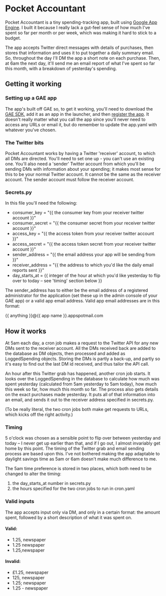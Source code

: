 Pocket Accountant
=================

Pocket Accountant is a tiny spending-tracking app, built using [Google App Engine](https://developers.google.com/appengine/docs/python). I built it because I really lack a gut-feel sense of how much I've spent so far per month or per week, which was making it hard to stick to a budget.

The app accepts Twitter direct messages with details of purchases, then stores that information and uses it to put together a daily summary email. So, throughout the day I'll DM the app a short note on each purchase. Then, at 6am the next day, it'll send me an email report of what I've spent so far this month, with a breakdown of yesterday's spending.

## Getting it working

### Setting up a GAE app

The app's built off GAE so, to get it working, you'll need to download the [GAE SDK](https://developers.google.com/appengine/downloads#Google_App_Engine_SDK_for_Python), add it as an app in the launcher, and then [register the app](https://developers.google.com/appengine/docs/python/gettingstartedpython27/uploading).
It doesn't really matter what you call the app since you'll never need to access any URLs or email it, but do remember to update the app.yaml with whatever you've chosen.

### The Twitter bits

Pocket Accountant works by having a Twitter 'receiver' account, to which all DMs are directed. You'll need to set one up - you can't use an existing one. You'll also need a 'sender' Twitter account from which you'll be sending DMs with information about your spending; it makes most sense for this to be your normal Twitter account. It cannot be the same as the receiver account. The sender account must follow the receiver account.

### Secrets.py

In this file you'll need the following:

* consumer_key = "{{ the consumer key from your receiver twitter account }}"
* consumer_secret = "{{ the consumer secret from your receiver twitter account }}"
* access_key = "{{ the access token from your receiver twitter account }}"
* access_secret = "{{ the access token secret from your receiver twitter account }}"
* sender_address = "{{ the email address your app will be sending from }}"
* receiver_address = "{{ the address to which you'd like the daily email reports sent }}"
* day_starts_at = {{ integer of the hour at which you'd like yesterday to flip over to today – see 'timing' section below }}

The sender_address has to either be the email address of a registered administrator for the application (set these up in the admin console of your GAE app) or a valid app email address. Valid app email addresses are in this format:

{{ anything }}@{{ app name }}.appspotmail.com

## How it works

At 5am each day, a cron job makes a request to the Twitter API for any new DMs sent to the receiver account. All the DMs received back are added to the database as DM objects, then processed and added as LoggedSpending objects. Storing the DMs is partly a back-up, and partly so it's easy to find out the last DM id received, and thus tailor the API call.

An hour after this Twitter grab has happened, another cron job starts. It looks over the LoggedSpending in the database to calculate how much was spent yesterday (calculated from 5am yesterday to 5am today), how much this week so far, how much this month so far. The process also gets details on the exact purchases made yesterday. It puts all of that information into an email, and sends it out to the receiver address specified in secrets.py.

(To be really literal, the two cron jobs both make get requests to URLs, which kicks off the right activity.)

### Timing

5 o'clock was chosen as a sensible point to flip over between yesterday and today – I never get up earlier than that, and if I go out, I almost invariably get home by this point. The timing of the Twitter grab and email sending process are based upon this. I've not bothered making the app adaptable to daylight savings time as 5am or 6am doesn't make much difference to me.

The 5am time preference is stored in two places, which both need to be changed to alter the timing:

1. the day_starts_at number in secrets.py
2. the hours specified for the two cron jobs to run in cron.yaml

### Valid inputs

The app accepts input only via DM, and only in a certain format: the amount spent, followed by a short description of what it was spent on.

#### Valid:

* 1.25, newspaper
* 1.25 newspaper
* 1.25,newspaper

#### Invalid:

* £1.25, newspaper
* 125, newspaper
* 1.25; newspaper
* 1.25 - newspaper